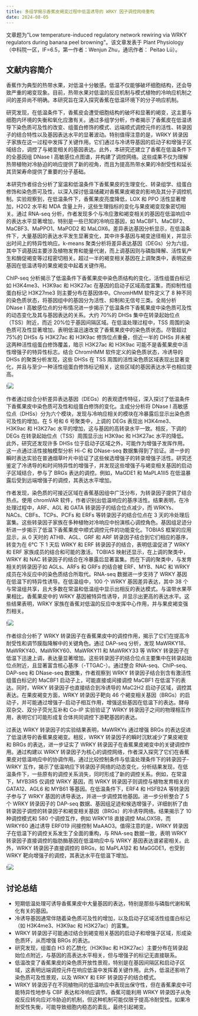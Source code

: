 ```yaml
---
title: 多组学揭示香蕉皮褐变过程中低温诱导的 WRKY 因子调控网络重构
date: 2024-08-05
---
```


文章题为"Low temperature-induced regulatory network rewiring via WRKY regulators during banana peel browning"。该文章发表于 Plant Physiology（中科院一区，IF=6.5，第一作者：Wenjun Zhu，通讯作者： Peitao Lü）。

<!--more-->

## 文献内容简介

香蕉作为典型的热带水果，对低温十分敏感。低温不仅能够破坏细胞结构，还会导致严重的褐变现象。目前，热带水果对低温的反应机制与模式植物的冷响应机制之间的差异尚不明确。本研究旨在深入探究香蕉在低温环境下的分子响应机制。

研究发现，在低温条件下，香蕉皮会遭受细胞结构的破坏和显著的褐变，这主要与细胞内环境的失衡和氧化应激有关。通过多组学分析，作者揭示了香蕉皮在低温诱导下染色质可及性的改变、组蛋白修饰的模式、远端顺式调控元件的活性、转录因子的结合特性以及基因表达水平的显著波动。特别值得注意的是，WRKY 转录因子家族在这一过程中发挥了关键作用。它们通过与冷诱导基因的启动子和增强子区域结合，调控了与褐变相关的基因表达。此外，本研究还建立了香蕉在低温条件下的全基因组 DNase I 高敏感位点图谱，并构建了调控网络。这些成果不仅为理解热带植物对冷胁迫的响应提供了新的视角，而且为提高热带水果的冷耐受性和延长其货架寿命提供了重要的分子基础。

本研究作者综合分析了室温和低温条件下香蕉果皮的生理变化、转录组学、组蛋白修饰和染色质可及性，以深入探讨低温储藏对香蕉果皮褐变的影响及其分子调控机制。实验观察到，在低温条件下，香蕉果皮亮度降低，LOX 和 PPO 活性显著增加，H2O2 水平和 MDA 含量上升，这些生理指标的变化与果皮褐变现象密切相关。通过 RNA-seq 分析，作者发现多个与冷应激和褐变相关的基因在低温响应中的表达水平显著增加，特别是一些已知的冷响应基因，如 MaCBF1、MaCBF2、MaCBF3、MaPPO1、MaPOD2 和 MaLOX6。差异表达基因分析显示，在低温条件下，大量基因的表达水平发生显著变化，其中许多基因与褐变途径相关，并显示出时间上的特异性响应。k-means 聚类分析将差异表达基因（DEGs）分为六组，其中下调基因主要涉及植物发育和能量代谢，而上调基因则与磷脂降解、活性氧产生和酶促褐变等过程密切相关。超过一半的褐变相关基因在上调聚类中，表明这些基因在低温诱导的果皮褐变中起着关键作用。

ChIP-seq 分析揭示了低温条件下香蕉果皮中染色质结构的变化，活性组蛋白标记如 H3K4me3、H3K9ac 和 H3K27ac 在基因的启动子区域高度富集，而抑制性组蛋白标记 H3K27me3 则主要分布在基因体中。ChromHMM 软件定义了 8 种不同的染色质状态，将基因组中的基因分为活性、抑制和无信号三类。全局分析 DNase I 高敏感位点的分布情况进一步揭示了低温条件下香蕉果皮中染色质可及性的动态变化及其与基因表达的关系。大约 70%的 DHSs 集中在转录起始位点（TSS）附近，而近 20%位于基因间隔区域。在低温处理过程中，TSS 周围的染色质可及性显著增加，表明低温迅速改变了香蕉果皮中的染色质状态。尽管超过 75%的 DHSs 与 H3K27ac 和 H3K9ac 修饰位点重叠，但近一半的 DHSs 并未被这两种活性组蛋白修饰覆盖，暗示 H3K27ac 和 H3K9ac 可能不是香蕉果皮中活性增强子的特异性标志。结合 ChromHMM 软件定义的染色质状态，冷诱导的 DHSs 的聚类分析发现，这些 DHSs 在 TSS 周围的活性染色质区域表现出显著变化，并且与至少一种活性组蛋白修饰标记相关，这些区域的基因表达水平也相应提高。

!![](https://images.yuanj.top/202408051451961.png)

作者通过综合分析差异表达基因（DEGs）的表观遗传特征，深入探讨了低温条件下香蕉果皮中染色质可及性和组蛋白修饰的变化。主成分分析将 DNase I 高敏感位点（DHSs）分为六个模块，发现与冷响应相关的模块在冷暴露后显示出染色质可及性的增加。在 5 号和 6 号聚类中，上调的 DEGs 表现出 H3K4me3、H3K9ac 和 H3K27ac 水平的增加，这与基因的高转录水平一致。相反，下调的 DEGs 在转录起始位点（TSS）周围显示出 H3K9ac 和 H3K27ac 水平的降低。此外，研究还发现许多 DHSs 位于启动子区域之外，可能作为增强子发挥作用。这一点通过活性接触模型分析 Hi-C 和 DNase-seq 数据集得到了验证。进一步的瞬时表达实验在普通烟草叶片中验证了这些候选增强子的转录增强子活性。研究还鉴定了冷诱导的和时间特异性的增强子，并发现这些增强子与褐变相关基因的启动子区域结合，参与了 BRGs 表达的调控。例如，MaGDE1 和 MaPLA1II5 在低温暴露后受到远端增强子的调控，其表达水平增加。

作者发现，染色质的可接近区域在香蕉基因组中广泛分布，为转录因子提供了结合热点。使用 chromVAR 软件，作者识别出低温响应的基序活性。结果表明，在冷处理过程中，ARF、AGL 和 GATA 转录因子的结合位点减少，而 WRKYs、NACs、CBFs、TCPs、PCFs 和 ERFs 等转录因子的结合位点在 3 天的冷处理后富集。这些转录因子家族在多种植物对冷响应中扮演核心调控角色。基因组足迹分析进一步揭示了低温下香蕉果皮中顺式调控元件的功能变化。TOBIAS 框架的应用显示，从 0 天时的 ATHB、AGL、GRF 和 ARF 转录因子结合到它们相应的基序，转变为在 6°C 下 1 天后 WRKY 和 ERF 转录因子的结合，表明低温促进了 WRKY 和 ERF 家族成员的结合和可能的激活。TOBIAS 映射还显示，在上调的聚类中，WRKY 和 NAC 转录因子的结合在冷暴露后显著富集。而在下调的聚类中，与发育相关的转录因子如 AGLs、ARFs 和 GRFs 的结合被 ERF、MYB、NAC 和 WRKY 成员在冷反应中的染色质结合所取代。RNA-seq 数据进一步支持了 WRKY 基因在低温下的特异性诱导。在低温组中，100 个 WRKY 基因差异表达，其中 38 个与常温组共享，且大多数在常温和低温组中显示出相反的表达模式。与温带水果苹果相比，香蕉果皮中的 WRKY 基因被特异性诱导，并显示出更高的表达水平。这些结果表明，WRKY 家族在香蕉对低温的反应中发挥中心作用，并与果皮褐变强烈相关。

!![](https://images.yuanj.top/202408051452550.png)

作者综合分析了 WRKY 转录因子在香蕉果皮中的调控作用，揭示了它们在提高冷耐受性和调节膜脂降解中的关键角色。通过 DAP-seq 分析，发现 MaWRKY18、MaWRKY40、MaWRKY60、MaWRKY11 和 MaWRKY33 等 WRKY 转录因子在低温下迅速上调，表达量显著增加。这些转录因子的结合位点主要集中在转录起始位点附近，且显著富含核心基序（-TTGAC-）。通过整合 RNA-seq、ChIP-seq、DAP-seq 和 DNase-seq 数据集，作者观察到 WRKY 转录因子结合到含有激活性组蛋白标记的 MaCBF1 启动子上，可能直接或间接调控 MaCBF1 在低温下的表达。同时，WRKY 转录因子也直接结合到冷诱导的 MaC2H2 启动子区域，调控其表达。在果皮褐变方面，WRKY 转录因子靶向 46 个褐变相关基因（BRGs）的启动子，并可能通过增强子-启动子相互作用，增强这些基因在低温下的表达。酵母双杂交、双分子荧光互补和 Co-IP 实验验证了 WRKY 转录因子之间的物理相互作用，表明它们可能形成复合体共同调控下游靶基因的表达。

过表达 WRKY 转录因子的实验结果表明，MaWRKYs 通过增强 BRGs 的表达促进了低温诱导的香蕉果皮褐变。相反，WRKY 转录因子的瞬时沉默减少了果皮褐变和 BRGs 的表达，进一步证实了 WRKY 转录因子在香蕉果皮褐变中的关键调控作用。通过构建以 WRKY 转录因子为核心的调控网络，作者深入探究了它们在香蕉果皮对低温响应中的协调作用。通过比较控制条件与低温处理条件下的转录因子-WRKY 互作，揭示了低温响应下转录因子网络的动态变化，分析结果发现，在低温条件下，一些原有的调控关系消失，同时形成了新的调控关系。例如，在常温下，MYB3R5 仅调控 WRKY 基因，而 WRKY 转录因子则调控与植物发育相关的 GATA12、AGL6 和 MYB61 等基因。在低温条件下，ERF4 和 HSFB2A 等转录因子参与了 WRKY 基因的诱导表达，并进一步调控其他基因。进一步分析整合了 5 个 WRKY 转录因子的 DAP-seq 数据、基因组足迹和候选增强子，详细剖析了由转录因子调控的转录因子和褐变相关基因（BRGs）的冷诱导网络。结果揭示了 10 种调控模式和 580 个调控互作，例如 WRKY18 直接调控 MaLOX5B，而 WRKY60 通过诱导 ERF019 间接控制 MaAAO3。值得注意的是，WRKY 转录因子在低温下的调控关系发生了全面的重构，与 RNA-seq 数据一致，表明 WRKY 转录因子直接调控的脂肪酶基因在低温响应中与 WRKY 基因表达谱紧密相关。此外，WRKY 转录因子直接调控的 BRGs，如 MaPLA1β2 和 MaGGDE1，也受到 WRKY 靶向增强子的调控，其表达水平在低温下增加。

!![](https://images.yuanj.top/202408051452579.png)

## 讨论总结

- 短期低温处理可诱导香蕉果皮中大量基因的表达，特别是那些与磷脂代谢和氧化有关的基因。
- 冷诱导基因通常伴随着染色质可及性的增加，以及启动子区域活性组蛋白标记（如 H3K4me3、H3K9ac 和 H3K27ac）的富集。
- WRKY 转录因子可能通过结合到褐变相关基因的启动子和增强子区域，形成染色质环，从而增强 BRGs 的表达。
- 研究发现，组蛋白 H3 的乙酰化（H3K9ac 和 H3K27ac）主要分布在转录起始位点附近，与基因的高表达水平相关，但与增强子的标记无直接联系。
- 低温改变了香蕉果皮的染色质开放性景观，特别是在基因间隔区和启动子区域，这表明远端调控元件在响应低温中发挥着关键作用。此外，低温还影响了染色质可及性景观，以及 WRKY 和 ERF 转录因子的结合模式。
- WRKY 转录因子在不同植物间的低温响应中表现出保守性，但在香蕉果皮中可能特异性地参与 CBF 表达和冷响应调节。香蕉可能利用 WRKY 转录因子从免疫反应转向应对冷胁迫的机制，但这种机制可能仅限于提高冷耐受性。如果冷耐受性失衡，可能导致细胞内稳态的紊乱，最终引起褐变。
